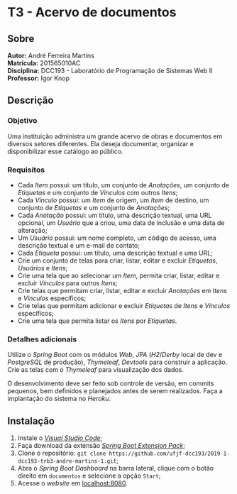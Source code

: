 T3 - Acervo de documentos
=========================

Sobre
-----

**Autor:** André Ferreira Martins  
**Matrícula:** 201565010AC  
**Disciplina:** DCC193 - Laboratório de Programação de Sistemas Web II  
**Professor:** Igor Knop  


Descrição
---------

### Objetivo

Uma instituição administra um grande acervo de obras e documentos em diversos setores diferentes. Ela deseja documentar, organizar e disponibilizar esse catálogo ao público.


### Requisitos

- Cada *Item* possui: um título, um conjunto de *Anotações*, um conjunto de *Etiquetas* e um conjunto de *Vínculos* com outros *Itens*;
- Cada *Vínculo* possui: um *Item* de origem, um *Item* de destino, um conjunto de *Etiquetas* e um conjunto de *Anotações*;
- Cada *Anotação* possui: um título, uma descrição textual, uma URL opcional, um *Usuário* que a criou, uma data de inclusão e uma data de alteração;
- Um *Usuário* possui: um nome completo, um código de acesso, uma descrição textual e um e-mail de contato;
- Cada *Etiqueta* possui: um título, uma descrição textual e uma URL;
- Crie um conjunto de telas para criar, listar, editar e excluir *Etiquetas*, *Usuários* e *Itens*;
- Crie uma tela que ao selecionar um *Item*, permita criar, listar, editar e excluir *Vínculos* para outros *Itens*;
- Crie telas que permitam criar, listar, editar e excluir *Anotações* em *Itens* e *Vínculos* específicos;
- Crie telas que permitam adicionar e excluir *Etiquetas* de *Itens* e *Vínculos* específicos;
- Crie uma tela que permita listar os *Itens* por *Etiquetas*.


### Detalhes adicionais

Utilize o *Spring Boot* com os módulos *Web*, *JPA* (*H2*/*Derby* local de dev e *PostgreSQL* de produção), *Thymeleaf*, *Devtools* para construir a aplicação. Crie as telas com o *Thymeleaf* para visualização dos dados.


O desenvolvimento deve ser feito sob controle de versão, em commits pequenos, bem definidos e planejados antes de serem realizados. Faça a implantação do sistema no *Heroku*.


Instalação
----------

1. Instale o *[Visual Studio Code](https://code.visualstudio.com/)*;
1. Faça download da extensão *[Spring Boot Extension Pack](https://marketplace.visualstudio.com/items?itemName=Pivotal.vscode-boot-dev-pack)*;
1. Clone o repositório: `git clone https://github.com/ufjf-dcc193/2019-1-dcc193-trb3-andre-martins-1.git`;
1. Abra o *Spring Boot Dashboard* na barra lateral, clique com o botão direito em `documentos` e selecione a opção `Start`;
1. Acesse o *website* em [localhost:8080](http://localhost:8080).